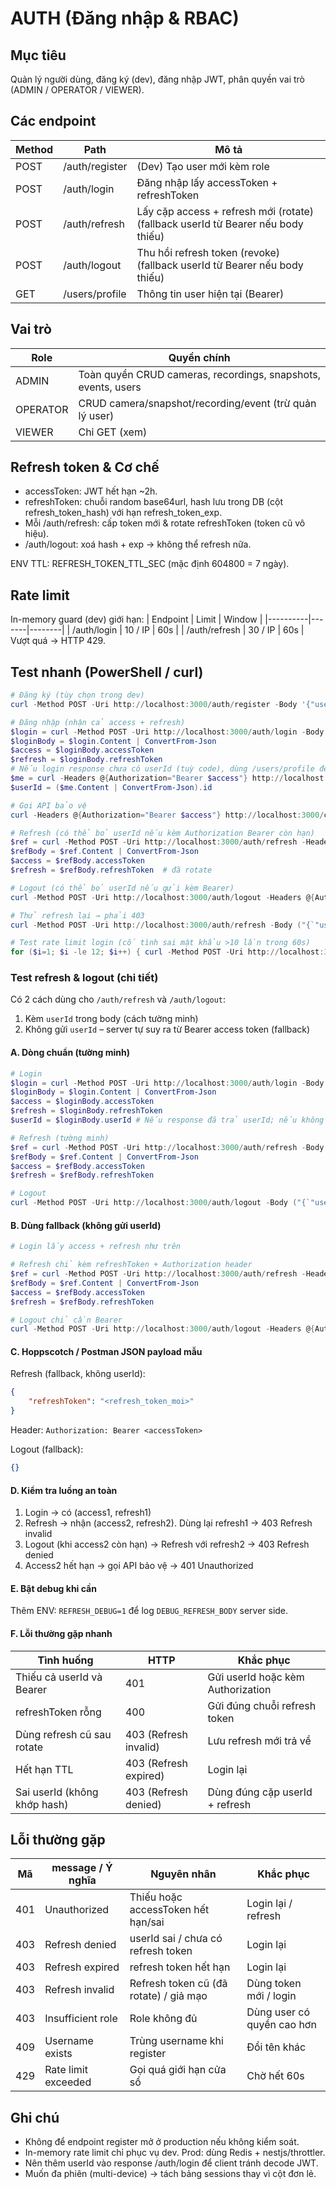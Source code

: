 # AUTH (Đăng nhập & RBAC)

## Mục tiêu
Quản lý người dùng, đăng ký (dev), đăng nhập JWT, phân quyền vai trò (ADMIN / OPERATOR / VIEWER).

## Các endpoint
| Method | Path | Mô tả |
|--------|------|------|
| POST | /auth/register | (Dev) Tạo user mới kèm role |
| POST | /auth/login | Đăng nhập lấy accessToken + refreshToken |
| POST | /auth/refresh | Lấy cặp access + refresh mới (rotate) (fallback userId từ Bearer nếu body thiếu) |
| POST | /auth/logout | Thu hồi refresh token (revoke) (fallback userId từ Bearer nếu body thiếu) |
| GET  | /users/profile | Thông tin user hiện tại (Bearer) |

## Vai trò
| Role | Quyền chính |
|------|-------------|
| ADMIN | Toàn quyền CRUD cameras, recordings, snapshots, events, users |
| OPERATOR | CRUD camera/snapshot/recording/event (trừ quản lý user)|
| VIEWER | Chỉ GET (xem) |

## Refresh token & Cơ chế
- accessToken: JWT hết hạn ~2h.
- refreshToken: chuỗi random base64url, hash lưu trong DB (cột refresh_token_hash) với hạn refresh_token_exp.
- Mỗi /auth/refresh: cấp token mới & rotate refreshToken (token cũ vô hiệu).
- /auth/logout: xoá hash + exp → không thể refresh nữa.

ENV TTL: REFRESH_TOKEN_TTL_SEC (mặc định 604800 = 7 ngày).

## Rate limit
In-memory guard (dev) giới hạn:
| Endpoint | Limit | Window |
|----------|-------|--------|
| /auth/login | 10 / IP | 60s |
| /auth/refresh | 30 / IP | 60s |
Vượt quá → HTTP 429.

## Test nhanh (PowerShell / curl)
```powershell
# Đăng ký (tùy chọn trong dev)
curl -Method POST -Uri http://localhost:3000/auth/register -Body '{"username":"operator1","password":"op123","role":"OPERATOR"}' -ContentType 'application/json'

# Đăng nhập (nhận cả access + refresh)
$login = curl -Method POST -Uri http://localhost:3000/auth/login -Body '{"username":"admin","password":"admin123"}' -ContentType 'application/json'
$loginBody = $login.Content | ConvertFrom-Json
$access = $loginBody.accessToken
$refresh = $loginBody.refreshToken
# Nếu login response chưa có userId (tuỳ code), dùng /users/profile để lấy hoặc decode JWT
$me = curl -Headers @{Authorization="Bearer $access"} http://localhost:3000/users/profile
$userId = ($me.Content | ConvertFrom-Json).id

# Gọi API bảo vệ
curl -Headers @{Authorization="Bearer $access"} http://localhost:3000/cameras

# Refresh (có thể bỏ userId nếu kèm Authorization Bearer còn hạn)
$ref = curl -Method POST -Uri http://localhost:3000/auth/refresh -Headers @{Authorization="Bearer $access"} -Body ("{`"refreshToken`":`"{0}`"}" -f $refresh) -ContentType 'application/json'
$refBody = $ref.Content | ConvertFrom-Json
$access = $refBody.accessToken
$refresh = $refBody.refreshToken  # đã rotate

# Logout (có thể bỏ userId nếu gửi kèm Bearer)
curl -Method POST -Uri http://localhost:3000/auth/logout -Headers @{Authorization="Bearer $access"} -Body '{}' -ContentType 'application/json'

# Thử refresh lại → phải 403
curl -Method POST -Uri http://localhost:3000/auth/refresh -Body ("{`"userId`":`"{0}`",`"refreshToken`":`"{1}`"}" -f $userId $refresh) -ContentType 'application/json'

# Test rate limit login (cố tình sai mật khẩu >10 lần trong 60s)
for ($i=1; $i -le 12; $i++) { curl -Method POST -Uri http://localhost:3000/auth/login -Body '{"username":"admin","password":"WRONG"}' -ContentType 'application/json' | Out-Null }
```

### Test refresh & logout (chi tiết)

Có 2 cách dùng cho `/auth/refresh` và `/auth/logout`:

1. Kèm `userId` trong body (cách tường minh)
2. Không gửi `userId` – server tự suy ra từ Bearer access token (fallback)

#### A. Dòng chuẩn (tường minh)
```powershell
# Login
$login = curl -Method POST -Uri http://localhost:3000/auth/login -Body '{"username":"admin","password":"admin123"}' -ContentType 'application/json'
$loginBody = $login.Content | ConvertFrom-Json
$access = $loginBody.accessToken
$refresh = $loginBody.refreshToken
$userId = $loginBody.userId # Nếu response đã trả userId; nếu không dùng /users/profile

# Refresh (tường minh)
$ref = curl -Method POST -Uri http://localhost:3000/auth/refresh -Body ("{`"userId`":`"{0}`",`"refreshToken`":`"{1}`"}" -f $userId $refresh) -ContentType 'application/json'
$refBody = $ref.Content | ConvertFrom-Json
$access = $refBody.accessToken
$refresh = $refBody.refreshToken

# Logout
curl -Method POST -Uri http://localhost:3000/auth/logout -Body ("{`"userId`":`"{0}`"}" -f $userId) -ContentType 'application/json'
```

#### B. Dùng fallback (không gửi userId)
```powershell
# Login lấy access + refresh như trên

# Refresh chỉ kèm refreshToken + Authorization header
$ref = curl -Method POST -Uri http://localhost:3000/auth/refresh -Headers @{Authorization="Bearer $access"} -Body ("{`"refreshToken`":`"{0}`"}" -f $refresh) -ContentType 'application/json'
$refBody = $ref.Content | ConvertFrom-Json
$access = $refBody.accessToken
$refresh = $refBody.refreshToken

# Logout chỉ cần Bearer
curl -Method POST -Uri http://localhost:3000/auth/logout -Headers @{Authorization="Bearer $access"} -Body '{}' -ContentType 'application/json'
```

#### C. Hoppscotch / Postman JSON payload mẫu
Refresh (fallback, không userId):
```json
{
	"refreshToken": "<refresh_token_moi>"
}
```
Header: `Authorization: Bearer <accessToken>`

Logout (fallback):
```json
{}
```

#### D. Kiểm tra luồng an toàn
1. Login → có (access1, refresh1)
2. Refresh → nhận (access2, refresh2). Dùng lại refresh1 → 403 Refresh invalid
3. Logout (khi access2 còn hạn) → Refresh với refresh2 → 403 Refresh denied
4. Access2 hết hạn → gọi API bảo vệ → 401 Unauthorized

#### E. Bật debug khi cần
Thêm ENV: `REFRESH_DEBUG=1` để log `DEBUG_REFRESH_BODY` server side.

#### F. Lỗi thường gặp nhanh
| Tình huống | HTTP | Khắc phục |
|------------|------|-----------|
| Thiếu cả userId và Bearer | 401 | Gửi userId hoặc kèm Authorization |
| refreshToken rỗng | 400 | Gửi đúng chuỗi refresh token |
| Dùng refresh cũ sau rotate | 403 (Refresh invalid) | Lưu refresh mới trả về |
| Hết hạn TTL | 403 (Refresh expired) | Login lại |
| Sai userId (không khớp hash) | 403 (Refresh denied) | Dùng đúng cặp userId + refresh |

## Lỗi thường gặp
| Mã | message / Ý nghĩa | Nguyên nhân | Khắc phục |
|----|-------------------|------------|-----------|
| 401 | Unauthorized | Thiếu hoặc accessToken hết hạn/sai | Login lại / refresh |
| 403 | Refresh denied | userId sai / chưa có refresh token | Login lại |
| 403 | Refresh expired | refresh token hết hạn | Login lại |
| 403 | Refresh invalid | Refresh token cũ (đã rotate) / giả mạo | Dùng token mới / login |
| 403 | Insufficient role | Role không đủ | Dùng user có quyền cao hơn |
| 409 | Username exists | Trùng username khi register | Đổi tên khác |
| 429 | Rate limit exceeded | Gọi quá giới hạn cửa sổ | Chờ hết 60s |

## Ghi chú
- Không để endpoint register mở ở production nếu không kiểm soát.
- In-memory rate limit chỉ phục vụ dev. Prod: dùng Redis + nestjs/throttler.
- Nên thêm userId vào response /auth/login để client tránh decode JWT.
- Muốn đa phiên (multi-device) → tách bảng sessions thay vì cột đơn lẻ.
